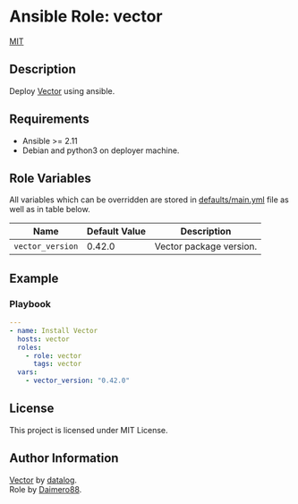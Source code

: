 # Ansible Role: vector
[MIT](https://opensource.org/licenses/MIT)

## Description

Deploy [Vector](https://vector.dev) using ansible.

## Requirements

- Ansible >= 2.11
- Debian and python3 on deployer machine.

## Role Variables

All variables which can be overridden are stored in [defaults/main.yml](defaults/main.yml) file as well as in table below.

| Name           | Default Value | Description                        |
| -------------- | ------------- | -----------------------------------|
| `vector_version` | 0.42.0 | Vector package version. |

## Example

### Playbook

```yaml
---
- name: Install Vector
  hosts: vector
  roles:
    - role: vector
      tags: vector
  vars:
    - vector_version: "0.42.0"

```

## License

This project is licensed under MIT License.

## Author Information

[Vector](https://vector.dev/docs/) by [datalog](https://www.datadoghq.com/about/leadership/).  
Role by [Daimero88](https://github.com/Daimero88).
